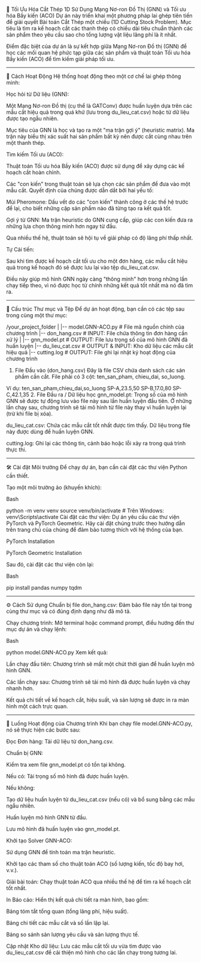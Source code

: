 🤖 Tối Ưu Hóa Cắt Thép 1D Sử Dụng Mạng Nơ-ron Đồ Thị (GNN) và Tối ưu hóa Bầy kiến (ACO)
Dự án này triển khai một phương pháp lai ghép tiên tiến để giải quyết Bài toán Cắt Thép một chiều (1D Cutting Stock Problem). 
Mục tiêu là tìm ra kế hoạch cắt các thanh thép có chiều dài tiêu 
chuẩn thành các sản phẩm theo yêu cầu sao cho tổng lượng vật liệu lãng phí là ít nhất.

Điểm đặc biệt của dự án là sự kết hợp giữa Mạng Nơ-ron Đồ thị (GNN) để học các mối quan hệ phức tạp giữa các sản phẩm và thuật toán Tối ưu hóa Bầy kiến (ACO) để tìm kiếm giải pháp tối ưu.

--------------------------------------------------------------------------------------------------------------------------------

🚀 Cách Hoạt Động
Hệ thống hoạt động theo một cơ chế lai ghép thông minh:

Học hỏi từ Dữ liệu (GNN):

Một Mạng Nơ-ron Đồ thị (cụ thể là GATConv) được huấn luyện dựa trên các mẫu cắt hiệu quả trong quá khứ (lưu trong du_lieu_cat.csv) hoặc từ dữ liệu được tạo ngẫu nhiên.

Mục tiêu của GNN là học và tạo ra một "ma trận gợi ý" (heuristic matrix). Ma trận này biểu thị xác suất hai sản phẩm bất kỳ nên được cắt cùng nhau trên một thanh thép.

Tìm kiếm Tối ưu (ACO):

Thuật toán Tối ưu hóa Bầy kiến (ACO) được sử dụng để xây dựng các kế hoạch cắt hoàn chỉnh.

Các "con kiến" trong thuật toán sẽ lựa chọn các sản phẩm để đưa vào một mẫu cắt. Quyết định của chúng được dẫn dắt bởi hai yếu tố:

Mùi Pheromone: Dấu vết do các "con kiến" thành công ở các thế hệ trước để lại, cho biết những cặp sản phẩm nào đã từng tạo ra kết quả tốt.

Gợi ý từ GNN: Ma trận heuristic do GNN cung cấp, giúp các con kiến đưa ra những lựa chọn thông minh hơn ngay từ đầu.

Qua nhiều thế hệ, thuật toán sẽ hội tụ về giải pháp có độ lãng phí thấp nhất.

Tự Cải tiến:

Sau khi tìm được kế hoạch cắt tối ưu cho một đơn hàng, các mẫu cắt hiệu quả trong kế hoạch đó sẽ được lưu lại vào tệp du_lieu_cat.csv.

Điều này giúp mô hình GNN ngày càng "thông minh" hơn trong những lần chạy tiếp theo, vì nó được học từ chính những kết quả tốt nhất mà nó đã tìm ra.

--------------------------------------------------------------------------------------------------------------------------------

📁 Cấu trúc Thư mục và Tệp
Để dự án hoạt động, bạn cần có các tệp sau trong cùng một thư mục:

/your_project_folder
  |
  |-- model.GNN-ACO.py         # File mã nguồn chính của chương trình
  |-- don_hang.csv             # INPUT: File chứa thông tin đơn hàng cần xử lý
  |
  |-- gnn_model.pt             # OUTPUT: File lưu trọng số của mô hình GNN đã huấn luyện
  |-- du_lieu_cat.csv          # OUTPUT & INPUT: Kho dữ liệu các mẫu cắt hiệu quả
  |-- cutting.log              # OUTPUT: File ghi lại nhật ký hoạt động của chương trình
1. File Đầu vào (don_hang.csv)
Đây là file CSV chứa danh sách các sản phẩm cần cắt. File phải có 3 cột: ten_san_pham, chieu_dai, so_luong.

Ví dụ:
  ten_san_pham,chieu_dai,so_luong
  SP-A,23.5,50
  SP-B,17.0,80
  SP-C,42.1,35
2. File Đầu ra / Dữ liệu học
gnn_model.pt: Trọng số của mô hình GNN sẽ được tự động lưu vào file này sau lần huấn luyện đầu tiên. Ở những lần chạy sau, chương trình sẽ tải mô hình từ file này thay vì huấn luyện lại (trừ khi file bị xóa).

du_lieu_cat.csv: Chứa các mẫu cắt tốt nhất được tìm thấy. Dữ liệu trong file này được dùng để huấn luyện GNN.

cutting.log: Ghi lại các thông tin, cảnh báo hoặc lỗi xảy ra trong quá trình thực thi.

--------------------------------------------------------------------------------------------------------------------------------

🛠️ Cài đặt Môi trường
Để chạy dự án, bạn cần cài đặt các thư viện Python cần thiết.

Tạo một môi trường ảo (khuyến khích):

Bash

python -m venv venv
source venv/bin/activate  # Trên Windows: venv\Scripts\activate
Cài đặt các thư viện: Dự án yêu cầu các thư viện PyTorch và PyTorch Geometric. Hãy cài đặt chúng trước theo hướng dẫn trên trang chủ của chúng để đảm bảo tương thích với hệ thống của bạn.

PyTorch Installation

PyTorch Geometric Installation

Sau đó, cài đặt các thư viện còn lại:

Bash

pip install pandas numpy tqdm

--------------------------------------------------------------------------------------------------------------------------------

⚙️ Cách Sử dụng
Chuẩn bị file don_hang.csv: Đảm bảo file này tồn tại trong cùng thư mục và có đúng định dạng như đã mô tả.

Chạy chương trình: Mở terminal hoặc command prompt, điều hướng đến thư mục dự án và chạy lệnh:

Bash

python model.GNN-ACO.py
Xem kết quả:

Lần chạy đầu tiên: Chương trình sẽ mất một chút thời gian để huấn luyện mô hình GNN.

Các lần chạy sau: Chương trình sẽ tải mô hình đã được huấn luyện và chạy nhanh hơn.

Kết quả chi tiết về kế hoạch cắt, hiệu suất, và sản lượng sẽ được in ra màn hình một cách trực quan.

--------------------------------------------------------------------------------------------------------------------------------

📜 Luồng Hoạt động của Chương trình
Khi bạn chạy file model.GNN-ACO.py, nó sẽ thực hiện các bước sau:

Đọc Đơn hàng: Tải dữ liệu từ don_hang.csv.

Chuẩn bị GNN:

Kiểm tra xem file gnn_model.pt có tồn tại không.

Nếu có: Tải trọng số mô hình đã được huấn luyện.

Nếu không:

Tạo dữ liệu huấn luyện từ du_lieu_cat.csv (nếu có) và bổ sung bằng các mẫu ngẫu nhiên.

Huấn luyện mô hình GNN từ đầu.

Lưu mô hình đã huấn luyện vào gnn_model.pt.

Khởi tạo Solver GNN-ACO:

Sử dụng GNN để tính toán ma trận heuristic.

Khởi tạo các tham số cho thuật toán ACO (số lượng kiến, tốc độ bay hơi, v.v.).

Giải bài toán: Chạy thuật toán ACO qua nhiều thế hệ để tìm ra kế hoạch cắt tốt nhất.

In Báo cáo: Hiển thị kết quả chi tiết ra màn hình, bao gồm:

Bảng tóm tắt tổng quan (tổng lãng phí, hiệu suất).

Bảng chi tiết các mẫu cắt và số lần lặp lại.

Bảng so sánh sản lượng yêu cầu và sản lượng thực tế.

Cập nhật Kho dữ liệu: Lưu các mẫu cắt tối ưu vừa tìm được vào du_lieu_cat.csv để cải thiện mô hình cho các lần chạy trong tương lai.
